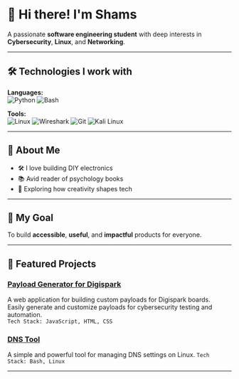 # 👋 Hi there! I'm Shams

A passionate **software engineering student** with deep interests in **Cybersecurity**, **Linux**, and **Networking**.

---

## 🛠️ Technologies I work with

**Languages:**  
![Python](https://img.shields.io/badge/Python-3776AB?logo=python&logoColor=white) 
![Bash](https://img.shields.io/badge/Bash-121011?logo=gnubash&logoColor=white)

**Tools:**  
![Linux](https://img.shields.io/badge/Linux-FCC624?logo=linux&logoColor=black)
![Wireshark](https://img.shields.io/badge/Wireshark-1679A7?logo=wireshark&logoColor=white)
![Git](https://img.shields.io/badge/Git-F05032?logo=git&logoColor=white)
![Kali Linux](https://img.shields.io/badge/Kali_Linux-557C94?logo=kalilinux&logoColor=white)

---

## 🤖 About Me

- 🛠️ I love building DIY electronics
- 📚 Avid reader of psychology books
- 🎨 Exploring how creativity shapes tech

---

## 🎯 My Goal

To build **accessible**, **useful**, and **impactful** products for everyone.

---

## 🚀 Featured Projects

### [Payload Generator for Digispark](https://nullshams.github.io/Payload/)
A web application for building custom payloads for Digispark boards.  
Easily generate and customize payloads for cybersecurity testing and automation.  
`Tech Stack: JavaScript, HTML, CSS`

### [DNS Tool](https://github.com/nullshams/dns-tool)
A simple and powerful tool for managing DNS settings on Linux.
`Tech Stack: Bash, Linux`

---
